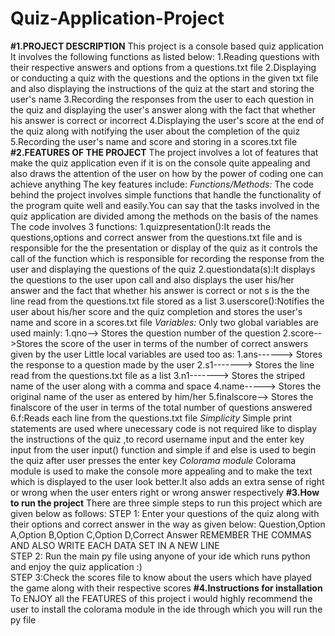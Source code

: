 # Quiz-Application-Project
<b>#1.PROJECT DESCRIPTION</b>
This project is a console based quiz application
It involves the following functions as listed below:
1.Reading questions with their respective answers and options from a questions.txt file
2.Displaying or conducting a quiz with the questions and the options in the given txt file and also displaying the instructions of the quiz at the start and storing the user's name
3.Recording the responses from the user to each question in the quiz and displaying the user's answer along with the fact that whether his answer is correct or incorrect
4.Displaying the user's score at the end of the quiz along with notifying the user about the completion of the quiz
5.Recording the user's name and score and storing in a scores.txt file
<br>
<b>#2.FEATURES OF THE PROJECT</b>
The project involves a lot of features that make the quiz application even if it is on the console quite appealing and also draws the attention of the user on how by the power of coding one can achieve anything
The key features include:
<i>Functions/Methods:</i>
The code behind the project involves simple functions that handle the functionality of the program quite well and easily.You can say that the tasks involved in the quiz application are divided among the methods
on the basis of the names
The code involves 3 functions:
1.quizpresentation():It reads the questions,options and correct answer from the questions.txt file and is responsible for the the presentation or display of the quiz as it controls the call of the function which is responsible for recording the response from the user and displaying the questions of the quiz
2.questiondata(s):It displays the questions to the user upon call and also displays the user his/her answer and the fact that whether his answer is correct or not
s is the the line read from the questions.txt file stored as a list
3.userscore():Notifies the user about his/her score and the quiz completion and stores the user's name and score in a scores.txt file
<i>Variables:</i>
Only two global variables are used mainly:
1.qno--> Stores the question number of the question
2.score-->Stores the score of the user in terms of the number of correct answers given by the user
Little local variables are used too as:
1.ans------> Stores the response to a question made by the user
2.s1-------> Stores the line read from the questions.txt file as a list
3.n1-------> Stores the striped name of the user along with a comma and space
4.name-----> Stores the original name of the user as entered by him/her
5.finalscore--> Stores the finalscore of the user in terms of the total number of questions answered 
6.f:Reads each line from the questions.txt file
<i>Simplicity</i>
Simple print statements are used where unecessary code is not required like to display the instructions of the quiz ,to record  username input and the enter key input from the user input() function and simple if and else is used to begin the quiz after user presses the enter key
<i>Colorama module</i>
Colorama module is used to make the console more appealing and to make the text which is displayed to the user look better.It also adds an extra sense of right or wrong when the user enters right or wrong answer respectively
<b>#3.How to run the project</b>
There are three simple steps to run this project which are given below as follows:
STEP 1: Enter your questions of the quiz along with their options and correct answer in the way as given below:
Question,Option A,Option B,Option C,Option D,Correct Answer
REMEMBER THE COMMAS AND ALSO WRITE EACH DATA SET IN A NEW LINE
<br>
STEP 2: Run the main py file using anyone of your ide which runs python and enjoy the quiz application :)
<br>
STEP 3:Check the scores file to know about the users which have played the game along with their respective scores
<b>#4.Instructions for installation</b>
To ENJOY all the FEATURES of this project i would highly recommend the user to install the colorama module in the ide through which you will run the py file


